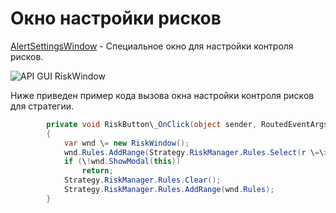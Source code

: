 # Окно настройки рисков

[AlertSettingsWindow](../api/StockSharp.Alerts.AlertSettingsWindow.html) \- Специальное окно для настройки контроля рисков. 

![API GUI RiskWindow](~/images/API_GUI_RiskWindow.png)

Ниже приведен пример кода вызова окна настройки контроля рисков для стратегии. 

```cs
		private void RiskButton\_OnClick(object sender, RoutedEventArgs e)
		{
			var wnd \= new RiskWindow();
			wnd.Rules.AddRange(Strategy.RiskManager.Rules.Select(r \=\> r.Clone()));
			if (\!wnd.ShowModal(this))
				return;
			Strategy.RiskManager.Rules.Clear();
			Strategy.RiskManager.Rules.AddRange(wnd.Rules);
		}
	  				
```
